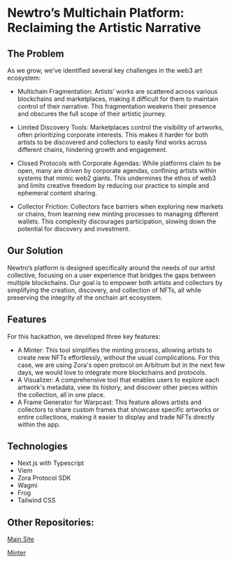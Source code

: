 # Newtro’s Multichain Platform: Reclaiming the Artistic Narrative

## The Problem

As we grow, we've identified several key challenges in the web3 art ecosystem:

- Multichain Fragmentation:
Artists’ works are scattered across various blockchains and marketplaces, making it difficult for them to maintain control of their narrative. This fragmentation weakens their presence and obscures the full scope of their artistic journey.

- Limited Discovery Tools:
Marketplaces control the visibility of artworks, often prioritizing corporate interests. This makes it harder for both artists to be discovered and collectors to easily find works across different chains, hindering growth and engagement.

- Closed Protocols with Corporate Agendas:
While platforms claim to be open, many are driven by corporate agendas, confining artists within systems that mimic web2 giants. This undermines the ethos of web3 and limits creative freedom by reducing our practice to simple and ephemeral content sharing.

- Collector Friction:
Collectors face barriers when exploring new markets or chains, from learning new minting processes to managing different wallets. This complexity discourages participation, slowing down the potential for discovery and investment.

## Our Solution

Newtro’s platform is designed specifically around the needs of our artist collective, focusing on a user experience that bridges the gaps between multiple blockchains. Our goal is to empower both artists and collectors by simplifying the creation, discovery, and collection of NFTs, all while preserving the integrity of the onchain art ecosystem.

## Features
For this hackathon, we developed three key features:

- A Minter: This tool simplifies the minting process, allowing artists to create new NFTs effortlessly, without the usual complications. For this case, we are using Zora's open protocol on Arbitrum but in the next few days, we would love to integrate more blockchains and protocols.
- A Visualizer: A comprehensive tool that enables users to explore each artwork's metadata, view its history, and discover other pieces within the collection, all in one place.
- A Frame Generator for Warpcast: This feature allows artists and collectors to share custom frames that showcase specific artworks or entire collections, making it easier to display and trade NFTs directly within the app.

## Technologies
- Next.js with Typescript
- Viem
- Zora Protocol SDK
- Wagmi
- Frog
- Tailwind CSS

## Other Repositories:

[Main Site](https://github.com/newtro-arts/newtro-v2)

[Minter](https://github.com/newtro-arts/newtro-minter-site)
